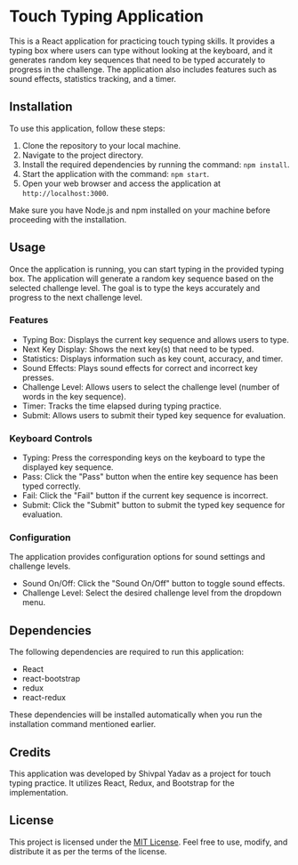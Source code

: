 # Touch Typing Application

This is a React application for practicing touch typing skills. It provides a typing box where users can type without looking at the keyboard, and it generates random key sequences that need to be typed accurately to progress in the challenge. The application also includes features such as sound effects, statistics tracking, and a timer.

## Installation

To use this application, follow these steps:

1. Clone the repository to your local machine.
2. Navigate to the project directory.
3. Install the required dependencies by running the command: `npm install`.
4. Start the application with the command: `npm start`.
5. Open your web browser and access the application at `http://localhost:3000`.

Make sure you have Node.js and npm installed on your machine before proceeding with the installation.

## Usage

Once the application is running, you can start typing in the provided typing box. The application will generate a random key sequence based on the selected challenge level. The goal is to type the keys accurately and progress to the next challenge level.

### Features

- Typing Box: Displays the current key sequence and allows users to type.
- Next Key Display: Shows the next key(s) that need to be typed.
- Statistics: Displays information such as key count, accuracy, and timer.
- Sound Effects: Plays sound effects for correct and incorrect key presses.
- Challenge Level: Allows users to select the challenge level (number of words in the key sequence).
- Timer: Tracks the time elapsed during typing practice.
- Submit: Allows users to submit their typed key sequence for evaluation.

### Keyboard Controls

- Typing: Press the corresponding keys on the keyboard to type the displayed key sequence.
- Pass: Click the "Pass" button when the entire key sequence has been typed correctly.
- Fail: Click the "Fail" button if the current key sequence is incorrect.
- Submit: Click the "Submit" button to submit the typed key sequence for evaluation.

### Configuration

The application provides configuration options for sound settings and challenge levels.

- Sound On/Off: Click the "Sound On/Off" button to toggle sound effects.
- Challenge Level: Select the desired challenge level from the dropdown menu.

## Dependencies

The following dependencies are required to run this application:

- React
- react-bootstrap
- redux
- react-redux

These dependencies will be installed automatically when you run the installation command mentioned earlier.

## Credits

This application was developed by Shivpal Yadav as a project for touch typing practice. It utilizes React, Redux, and Bootstrap for the implementation.

## License

This project is licensed under the [MIT License](LICENSE). Feel free to use, modify, and distribute it as per the terms of the license.
